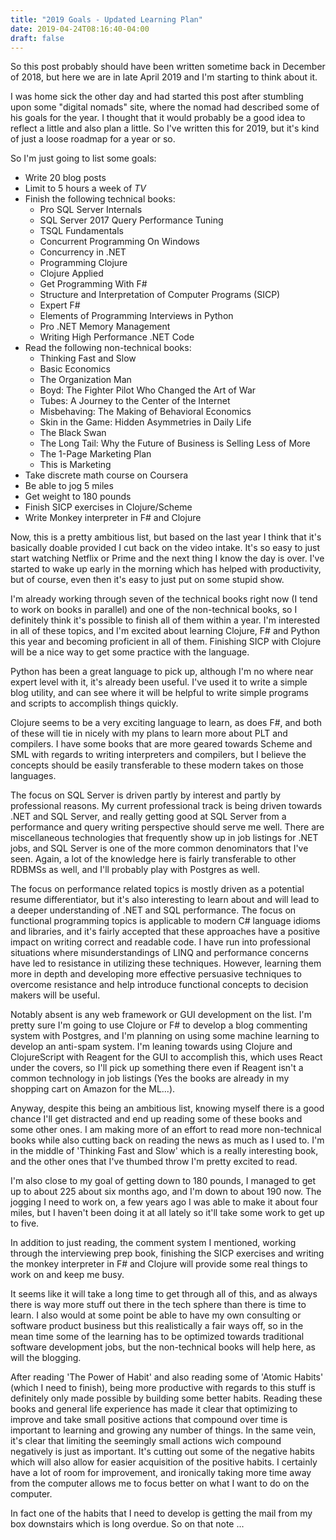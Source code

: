 ```yaml
---
title: "2019 Goals - Updated Learning Plan"
date: 2019-04-24T08:16:40-04:00
draft: false
---
```


So this post probably should have been written sometime back in
December of 2018, but here we are in late April 2019 and I'm starting
to think about it.

I was home sick the other day and had started this post after
stumbling upon some "digital nomads" site, where the nomad had
described some of his goals for the year.  I thought that it would
probably be a good idea to reflect a little and also plan a little.
So I've written this for 2019, but it's kind of just a loose roadmap
for a year or so.

So I'm just going to list some goals:

* Write 20 blog posts
* Limit to 5 hours a week of *TV*
* Finish the following technical books:
  * Pro SQL Server Internals
  * SQL Server 2017 Query Performance Tuning
  * TSQL Fundamentals
  * Concurrent Programming On Windows
  * Concurrency in .NET
  * Programming Clojure
  * Clojure Applied
  * Get Programming With F#
  * Structure and Interpretation of Computer Programs (SICP)
  * Expert F#
  * Elements of Programming Interviews in Python
  * Pro .NET Memory Management
  * Writing High Performance .NET Code
* Read the following non-technical books:
  * Thinking Fast and Slow
  * Basic Economics
  * The Organization Man
  * Boyd: The Fighter Pilot Who Changed the Art of War
  * Tubes: A Journey to the Center of the Internet
  * Misbehaving: The Making of Behavioral Economics
  * Skin in the Game: Hidden Asymmetries in Daily Life
  * The Black Swan
  * The Long Tail: Why the Future of Business is Selling Less of More
  * The 1-Page Marketing Plan
  * This is Marketing
* Take discrete math course on Coursera
* Be able to jog 5 miles
* Get weight to 180 pounds
* Finish SICP exercises in Clojure/Scheme
* Write Monkey interpreter in F# and Clojure

Now, this is a pretty ambitious list, but based on the last year I
think that it's basically doable provided I cut back on the video
intake.  It's so easy to just start watching Netflix or Prime and the
next thing I know the day is over.  I've started to wake up early in
the morning which has helped with productivity, but of course, even
then it's easy to just put on some stupid show.

I'm already working through seven of the technical books right now (I
tend to work on books in parallel) and one of the non-technical
books, so I definitely think it's possible to finish all of them
within a year.  I'm interested in all of these topics, and I'm excited
about learning Clojure, F# and Python this year and becoming
proficient in all of them.  Finishing SICP with Clojure will be a nice
way to get some practice with the language.

Python has been a great language to pick up, although I'm no where
near expert level with it, it's already been useful.  I've used it to
write a simple blog utility, and can see where it will be helpful to
write simple programs and scripts to accomplish things quickly.

Clojure seems to be a very exciting language to learn, as does F#, and
both of these will tie in nicely with my plans to learn more about PLT
and compilers.  I have some books that are more geared towards Scheme
and SML with regards to writing interpreters and compilers, but I
believe the concepts should be easily transferable to these modern
takes on those languages.

The focus on SQL Server is driven partly by interest and partly by
professional reasons.  My current professional track is being driven
towards .NET and SQL Server, and really getting good at SQL Server
from a performance and query writing perspective should serve me
well.  There are miscellaneous technologies that frequently show up in
job listings for .NET jobs, and SQL Server is one of the more common
denominators that I've seen.  Again, a lot of the knowledge here is
fairly transferable to other RDBMSs as well, and I'll probably play
with Postgres as well.

The focus on performance related topics is mostly driven as a
potential resume differentiator, but it's also interesting to learn
about and will lead to a deeper understanding of .NET and SQL
performance.  The focus on functional programming topics is applicable
to modern C# language idioms and libraries, and it's fairly accepted
that these approaches have a positive impact on writing correct and
readable code.  I have run into professional situations where
misunderstandings of LINQ and performance concerns have led to
resistance in utilizing these techniques. However, learning them more
in depth and developing more effective persuasive techniques to
overcome resistance and help introduce functional concepts to decision
makers will be useful.

Notably absent is any web framework or GUI development on the list.
I'm pretty sure I'm going to use Clojure or F# to develop a blog
commenting system with Postgres, and I'm planning on using some
machine learning to develop an anti-spam system.  I'm leaning towards
using Clojure and ClojureScript with Reagent for the GUI to accomplish
this, which uses React under the covers, so I'll pick up something
there even if Reagent isn't a common technology in job listings (Yes
the books are already in my shopping cart on Amazon for the ML...).

Anyway, despite this being an ambitious list, knowing myself there is
a good chance I'll get distracted and end up reading some of these
books and some other ones.  I am making more of an effort to read more
non-technical books while also cutting back on reading the news as
much as I used to.  I'm in the middle of 'Thinking Fast and Slow'
which is a really interesting book, and the other ones that I've
thumbed throw I'm pretty excited to read.

I'm also close to my goal of getting down to 180 pounds, I managed to
get up to about 225 about six months ago, and I'm down to about 190
now.  The jogging I need to work on, a few years ago I was able to
make it about four miles, but I haven't been doing it at all lately so
it'll take some work to get up to five.

In addition to just reading, the comment system I mentioned, working
through the interviewing prep book, finishing the SICP exercises and
writing the monkey interpreter in F# and Clojure will provide some
real things to work on and keep me busy.

It seems like it will take a long time to get through all of this, and
as always there is way more stuff out there in the tech sphere than
there is time to learn.  I also would at some point be able to have my
own consulting or software product business but this realistically a
fair ways off, so in the mean time some of the learning has to be
optimized towards traditional software development jobs, but the
non-technical books will help here, as will the blogging.

After reading 'The Power of Habit' and also reading some of 'Atomic
Habits' (which I need to finish), being more productive with regards
to this stuff is definitely only made possible by building some better
habits.  Reading these books and general life experience has made it
clear that optimizing to improve and take small positive actions that
compound over time is important to learning and growing any number of
things.  In the same vein, it's clear that limiting the seemingly
small actions wich compound negatively is just as important.  It's
cutting out some of the negative habits which will also allow for
easier acquisition of the positive habits.  I certainly have a lot of
room for improvement, and ironically taking more time away from the
computer allows me to focus better on what I want to do on the
computer.

In fact one of the habits that I need to develop is getting the mail
from my box downstairs which is long overdue.  So on that note ...







